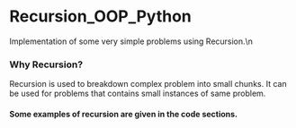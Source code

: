 # Recursion_OOP_Python
Implementation of some very simple problems using Recursion.\n
### Why Recursion?
Recursion is used to breakdown complex problem into small chunks. It can be used for problems that contains small instances of same problem.
#### Some examples of recursion are given in the code sections.
